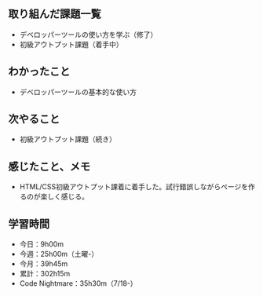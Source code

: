 ## 取り組んだ課題一覧
- デベロッパーツールの使い方を学ぶ（修了）
- 初級アウトプット課題（着手中）
## わかったこと
- デベロッパーツールの基本的な使い方    
## 次やること
- 初級アウトプット課題（続き）
## 感じたこと、メモ
- HTML/CSS初級アウトプット課着に着手した。試行錯誤しながらページを作るのが楽しく感じる。    
## 学習時間
- 今日：9h00m
- 今週：25h00m（土曜-）
- 今月：39h45m
- 累計：302h15m
- Code Nightmare：35h30m（7/18-）
